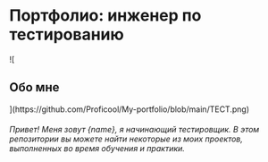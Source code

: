 <h1>Портфолио: инженер по тестированию</h1>
![<h2>Обо мне</h2>](https://github.com/Proficool/My-portfolio/blob/main/ТЕСТ.png)
<h6>Привет! Меня зовут {name}, я начинающий тестировщик. В этом репозитории вы можете найти некоторые из моих проектов, выполненных во время обучения и практики.</h6>
